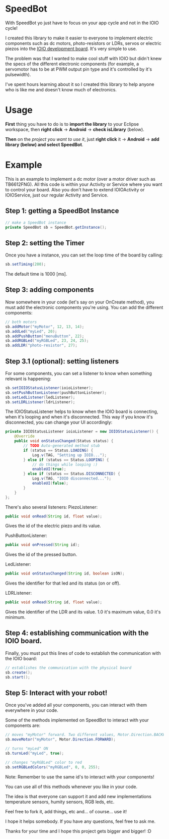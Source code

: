 SpeedBot
========

With SpeedBot yo just have to focus on your app cycle and not in the IOIO cycle!

I created this library to make it easier to everyone to implement electric components such as dc motors, photo-resistors or LDRs, servos or electric piezos into the [IOIO development board](https://github.com/ytai/ioio/wiki).
It's very simple to use.

The problem was that I wanted to make cool stuff with IOIO but didn't knew the specs of the different electronic components (for example, a servomotor has to be at PWM output pin type and it's controlled by it's pulsewidth).

I've spent hours learning about it so I created this library to help anyone who is like me and doesn't know much of electronics.

# Usage
**First** thing you have to do is to **import the library** to your Eclipse workspace, then **right click** -> **Android** -> **check isLibrary** (below).

**Then** on the _project you want to use it_, just **right click** it -> **Android** -> **add library (below) and select SpeedBot**.

# Example

This is an example to implement a dc motor (over a motor driver such as TB6612FNG). All this code is within your Activity or Service where you want to control your board. Also you don't have to extend IOIOActivity or IOIOService, just our regular Activity and Service.

## Step 1: getting a SpeedBot Instance
```java
// make a SpeedBot instance  
private SpeedBot sb = SpeedBot.getInstance();
```

## Step 2: setting the Timer
Once you have a instance, you can set the loop time of the board by calling:

```java
sb.setTiming(200);
```
The default time is 1000 [ms].

## Step 3: adding components
Now somewhere in your code (let's say on your OnCreate method), you must add the electronic components you're using. You can add the different components:

```java
// both motors
sb.addMotor("myMotor", 12, 13, 14);
sb.addLed("myLed", 20);
sb.addPushButton("menuButton", 22);
sb.addRGBLed("myRGBLed", 23, 24, 25);
sb.addLDR("photo-resistor", 27);
```

## Step 3.1 (optional): setting listeners
For some components, you can set a listener to know when something relevant is happening:
```java
sb.setIOIOStatusListener(ioioListener);
sb.setPushButtonListener(pushButtonListener);
sb.setLedListener(ledListener);
sb.setLDRListener(ldrListener);
```

The IOIOStatusListener helps to know when the IOIO board is connecting, when it's looping and when it's disconnected. This way if you know it's disconnected, you can change your UI accordingly:

```java
private IOIOStatusListener ioioListener = new IOIOStatusListener() {
	@Override
	public void onStatusChanged(Status status) {
		// TODO Auto-generated method stub
		if (status == Status.LOADING) {
			Log.v(TAG, "Setting up IOIO...");
		} else if (status == Status.LOOPING) {
			// do things while looping :)
			enableUI(true);
		} else if (status == Status.DISCONNECTED) {
			Log.v(TAG, "IOIO disconnected...");
			enableUI(false);
		}
	}
};
```

There's also several listeners:
PiezoListener:
```java
public void onRead(String id, float value);
```
Gives the id of the electric piezo and its value.

PushButtonListener:
```java
public void onPressed(String id);
```
Gives the id of the pressed button.

LedListener:
```java
public void onStatusChanged(String id, boolean isON);
```
Gives the identifier for that led and its status (on or off).

LDRListener:
```java
public void onRead(String id, float value);
```
Gives the identifier of the LDR and its value. 1.0 it's maximum value, 0.0 it's minimum.

## Step 4: establishing communication with the IOIO board.
Finally, you must put this lines of code to establish the communication with the IOIO board:
```java
// establishes the communication with the physical board
sb.create();
sb.start();
```
## Step 5: Interact with your robot!
Once you've added all your components, you can interact with them everywhere in your code. 

Some of the methods implemented on SpeedBot to interact with your components are:
```java
// moves "myMotor" forward. Two different values, Motor.Direction.BACKWARD and Motor.Direction.FORWARD
sb.moveMotor("myMotor", Motor.Direction.FORWARD);

// turns "myLed" ON
sb.turnLed("myLed", true);

// changes "myRGBLed" color to red
sb.setRGBLedColors("myRGBLed", 0, 0, 255);
```

Note: Remember to use the same id's to interact with your components!

You can use all of this methods whenever you like in your code.

The idea is that everyone can support it and add new implementations temperature sensors, humity sensors, RGB leds, etc.

Feel free to fork it, add things, etc and... of course... use it!

I hope it helps somebody. If you have any questions, feel free to ask me.

Thanks for your time and I hope this project gets bigger and bigger! :D
